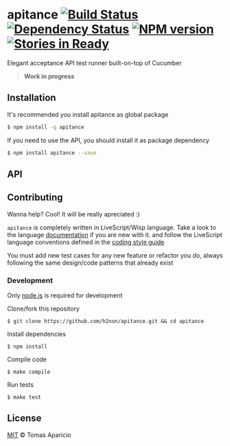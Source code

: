 
# apitance [![Build Status](https://api.travis-ci.org/h2non/apitance.svg?branch=master)][travis] [![Dependency Status](https://gemnasium.com/h2non/apitance.svg)][gemnasium] [![NPM version](https://badge.fury.io/js/apitance.svg)][npm] [![Stories in Ready](https://badge.waffle.io/h2non/apitance.png?label=ready&title=Ready)](https://waffle.io/h2non/apitance)

Elegant acceptance API test runner built-on-top of Cucumber

> **Work in progress**

## Installation

It's recommended you install apitance as global package
```bash
$ npm install -g apitance
```

If you need to use the API, you should install it as package dependency
```bash
$ npm install apitance --save
```

## API

## Contributing

Wanna help? Cool! It will be really apreciated :)

`apitance` is completely written in LiveScript/Wisp language.
Take a look to the language [documentation][livescript] if you are new with it.
and follow the LiveScript language conventions defined in the [coding style guide][coding-style]

You must add new test cases for any new feature or refactor you do,
always following the same design/code patterns that already exist

### Development

Only [node.js](http://nodejs.org) is required for development

Clone/fork this repository
```
$ git clone https://github.com/h2non/apitance.git && cd apitance
```

Install dependencies
```
$ npm install
```

Compile code
```
$ make compile
```

Run tests
```
$ make test
```

## License

[MIT](http://opensource.org/licenses/MIT) © Tomas Aparicio

[livescript]: http://livescript.net
[coding-style]: https://github.com/gkz/LiveScript-style-guide
[travis]: http://travis-ci.org/h2non/apitance
[gemnasium]: https://gemnasium.com/h2non/apitance
[npm]: http://npmjs.org/package/apitance
[glob]: https://github.com/isaacs/node-glob
